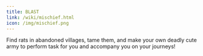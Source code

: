 ```yaml
---
title: BLAST
link: /wiki/mischief.html
icon: /img/mischief.png
---
```


Find rats in abandoned villages, tame them, and make your own deadly cute army to perform task for you and accompany you on your journeys!